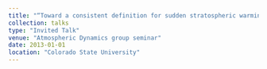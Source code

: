 ```yaml
---
title: "“Toward a consistent definition for sudden stratospheric warmings”"
collection: talks
type: "Invited Talk"
venue: "Atmospheric Dynamics group seminar"
date: 2013-01-01
location: "Colorado State University"
---
```

